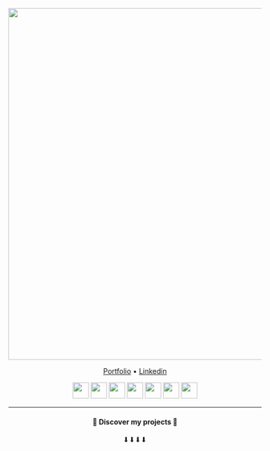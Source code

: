 <p align="center">
   <img src="https://github.com/Awuzi/Awuzi/raw/master/bio.gif" width="700"/>
</p>
<p align="center">
   <a href="https://yahia-lamri.fr/">Portfolio</a> •
   <a href="https://www.linkedin.com/in/yahia-lamri/">Linkedin</a>
</p>
 <p align="center">
   <img height="32" width="32" src="https://cdn.jsdelivr.net/npm/simple-icons@v3/icons/node-dot-js.svg" />  
   <img height="32" width="32" src="https://cdn.jsdelivr.net/npm/simple-icons@v3/icons/angular.svg" />  
   <img height="32" width="32" src="https://cdn.jsdelivr.net/npm/simple-icons@v3/icons/npm.svg" />  
   <img height="32" width="32" src="https://cdn.jsdelivr.net/npm/simple-icons@v3/icons/mongodb.svg" /> 
   <img height="32" width="32" src="https://cdn.jsdelivr.net/npm/simple-icons@v3/icons/symfony.svg" />  
   <img height="32" width="32" src="https://cdn.jsdelivr.net/npm/simple-icons@v3/icons/html5.svg" />  
   <img height="32" width="32" src="https://cdn.jsdelivr.net/npm/simple-icons@v3/icons/css3.svg" />  
</p>

---


<h4 align="center">
  🔵 Discover my projects 🔵 
</h4>
<p align="center">
  ⬇⬇⬇⬇
</p>
